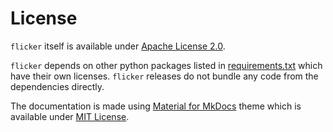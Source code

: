 # License

`flicker` itself is available under [Apache License 2.0](https://github.com/ankur-gupta/flicker/blob/main/LICENSE).

`flicker` depends on other python packages listed in [requirements.txt](https://github.com/ankur-gupta/flicker/blob/main/requirements.txt)
which have their own licenses. `flicker` releases do not bundle any code from
the dependencies directly.

The documentation is made using [Material for MkDocs](https://squidfunk.github.io/mkdocs-material/) 
theme which is available under [MIT License](https://squidfunk.github.io/mkdocs-material/license/).
